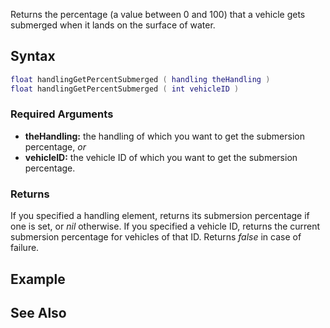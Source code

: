 Returns the percentage (a value between 0 and 100) that a vehicle gets submerged when it lands on the surface of water.

Syntax
------

``` lua
float handlingGetPercentSubmerged ( handling theHandling )
float handlingGetPercentSubmerged ( int vehicleID )
```

### Required Arguments

-   **theHandling:** the handling of which you want to get the submersion percentage, *or*
-   **vehicleID:** the vehicle ID of which you want to get the submersion percentage.

### Returns

If you specified a handling element, returns its submersion percentage if one is set, or *nil* otherwise. If you specified a vehicle ID, returns the current submersion percentage for vehicles of that ID. Returns *false* in case of failure.

Example
-------

See Also
--------
